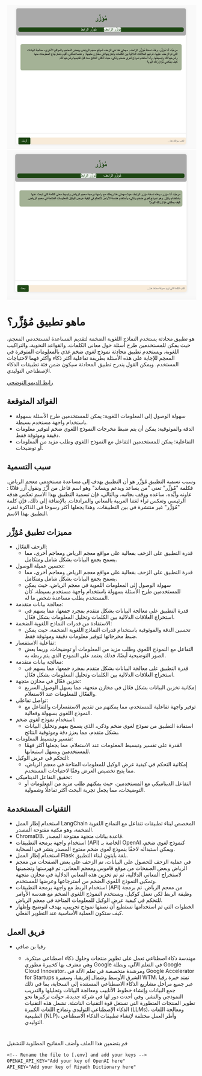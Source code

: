   ![Alt text](./static/images/2.png)
  ![Alt text](./static/images/1.png)
  <div class="about">
    <!-- Application description -->
    <h1>ماهو تطبيق مُؤزِّر؟</h1>
    <p>
    هو تطبيق محادثة يستخدم النماذج اللغوية الضخمة لتقديم المساعدة لمستخدمي المعجم، حيث يمكن للمستخدمين طرح أسئلة حول معاني الكلمات، والقواعد النحوية، والتراكيب اللغوية. ويستخدم تطبيق محادثة نموذج لغوي ضخم غذي بالمعلومات المتوفرة في المعجم للإجابة على هذه الأسئلة بطريقة تفاعلية أكثر ذكاء وأكثر فهما لاحتياجات المستخدم. ويمكن القول يندرج تطبيق المحادثة سيكون ضمن فئة تطبيقات الذكاء الإصطناعي التوليدي.
    </p>
    <p><a href="https://youtu.be/t3pzBjK-drs">رابط الديمو التوضحي</a></p>
    <!-- Expected benefits of the application -->
    <h2>الفوائد المتوقعة</h2>
    <ul>
      <li>سهولة الوصول إلى المعلومات اللغوية: يمكن للمستخدمين طرح الأسئلة بسهولة باستخدام واجهة مستخدم بسيطة.</li>
      <li>الدقة والموثوقية: يمكن أن يتم ضبط مخرجات النموذج اللغوي ضخم لتوفير معلومات دقيقة وموثوقة فقط.</li>
      <li>التفاعلية: يمكن للمستخدمين التفاعل مع النموذج اللغوي وطلب مزيد من المعلومات أو توضيحات.</li>
    </ul>
    <!-- Explanation of the application's name -->
    <h2>سبب التسمية</h2>
    <p>
      وسبب تسمية التطبيق مُؤزِّر هو أن التطبيق يهدف إلى مساعدة مستخدمي معجم الرياض. فكلمة "مُؤزِّر" تعني "من يساعد ويدعم ويساند" وهو اسم فاعل من أَزَّرَ ونقول آزر فلانًا : عاونه وأيَّده، ساعده ووقف بجانبه. وبالتالي، فإن تسمية التطبيق بهذا الاسم تعكس هدفه الرئيسي وتعكس ثراء لغتنا العربية بالمعاني والمرادفات. بالإضافة إلى ذلك، فإن كلمة "مُؤزِّر" غير منتشرة في بين التطبيقات، وهذا يجعلها أكثر رسوخا في الذاكرة لتفرد التطبيق بهذا الاسم.
    </p>
    <!-- Features of the application listed with explanations -->
    <h2>مميزات تطبيق مُؤزِّر</h2>
    <ul>
      <li>الزحف الفعّال:
        <ul>
            <li>قدرة التطبيق على الزحف بفعالية على مواقع معجم الرياض ومعاجم أخرى، مما يسمح بجمع البيانات بشكل شامل ومتكامل.</li>
        </ul>
    </li>
      <li>تحسين عميلة الوصول:
            <ul>
                <li>قدرة التطبيق على الزحف بفعالية على مواقع معجم الرياض ومعاجم أخرى، مما يسمح بجمع البيانات بشكل شامل ومتكامل.</li>
                <li>سهولة الوصول إلى المعلومات اللغوية في معجم الرياض، حيث يمكن للمستخدمين طرح الأسئلة بسهولة باستخدام واجهة مستخدم بسيطة، كأن المستخدم يطلب مساعدة شخص ما له.</li>
            </ul>
        </li>
        <li>معالجة بيانات متقدمة:
            <ul>
                <li>قدرة التطبيق على معالجة البيانات بشكل متقدم بمجرد جمعها، مما يسهم في استخراج العلاقات الدلالية بين الكلمات وتحليل المعلومات بشكل فعّال.</li>
            </ul>
        </li>
        <li>الاستفادة من قدرات النماذج اللغوية الضخمة:
            <ul>
                <li>تحسين الدقة والموثوقية باستخدام قدرات النماذج اللغوية الضخمة، حيث يمكن ضبط مخرجاتها لتوفير معلومات دقيقة وموثوقة فقط.</li>
            </ul>
        </li>
        <li>تفاعلية الاستفسار:
            <ul>
                <li>التفاعل مع النموذج اللغوي وطلب مزيد من المعلومات أو توضيحات، وربما بعض الصور التوضيحية أيضًا، فذلك يعتمد على النموذج الذي يتم ربطه به.</li>
            </ul>
        </li>      
        <li>معالجة بيانات متقدمة:
            <ul>
                <li>قدرة التطبيق على معالجة البيانات بشكل متقدم بمجرد جمعها، مما يسهم في استخراج العلاقات الدلالية بين الكلمات وتحليل المعلومات بشكل فعّال.</li>
            </ul>
        </li>
        <li>تخزين فعّال في مخازن متجهة:
            <ul>
                <li>إمكانية تخزين البيانات بشكل فعّال في مخازن متجهة، مما يسهل الوصول السريع والفعّال للمعلومات عند الاستعلام.</li>
            </ul>
        </li>
        <li>تواصل تفاعلي:
            <ul>
                <li>توفير واجهة تفاعلية للمستخدم، مما يمكنهم من تقديم الاستفسارات والتفاعل مع النموذج اللغوي بسهولة وفعالية.</li>
            </ul>
        </li>
        <li>استخدام نموذج لغوي ضخم:
            <ul>
                <li>استفادة التطبيق من نموذج لغوي ضخم وذكي، الذي يسمح بفهم وتحليل البيانات بشكل متقدم، مما يعزز دقة وموثوقية النتائج.</li>
            </ul>
        </li>
        <li>تفسير وتبسيط المعلومات:
            <ul>
                <li>القدرة على تفسير وتبسيط المعلومات عند الاستعلام، مما يجعلها أكثر فهمًا للمستخدمين ويسهل استيعابها.</li>
            </ul>
        </li>
        <li>التحكم في عرض الوكيل:
            <ul>
                <li>إمكانية التحكم في كيفية عرض الوكيل للمعلومات المتاحة في معجم الرياض، مما يتيح تخصيص العرض وفقًا لاحتياجات المستخدم.</li>
            </ul>
        </li>
        <li>تحقيق التفاعل الديناميكي:
            <ul>
                <li>التفاعل الديناميكي مع المستخدمين، حيث يمكنهم طلب مزيد من المعلومات أو التوضيحات، مما يجعل تجربة البحث أكثر تفاعلًا وشمولية.</li>
            </ul>
        </li>
    </ul>
    <!-- Technologies used in the application -->
    <h2>التقنيات المستخدمة</h2>
    <ul>
      <li>استخدام إطار العمل LangChain المخصص لبناء تطبيقات تتفاعل مع النماذج اللغوية الضخمة، وهو مكتبة مفتوحة المصدر.</li>
     <li>
        ChromaDB، قاعدة بيانات متجهة مفتوحة المصدر.
      </li>
      <li>استخدام واجهة برمجة التطبيقات (API) الخاصة بـ OpenAI كنموذج لغوي ضخم، ويمكن استبداله لاحقًا بنموذج لغوي ضخم مفتوح المصدر ينشر في السحابة.</li>
      <li>استخدام إطار العمل Flask بلغة بايثون لبناء التطبيق.</li>
      <li>في عملية الزحف للحصول على البيانات، تم الزحف على بعض الصفحات من معجم الرياض وبعض الصفحات من موقع قاموس ومعجم المعاني. تم فهرستها وتضمينها لاستخراج المعاني الدلالية، ثم تم تخزين هذه المعاني الدلالية  في مخازن متجهة وتمكين النموذج اللغوي الضخم من استرجاعها وعرضها للمستخدم.</li>
      <li>استخدام الربط مع واجهة برمجة التطبيقات (API) من معجم الرياض. تم برمجة وظيفة الربط لكي تعمل كوكيل. ويستخدم النموذج اللغوي الضخم مع هندسة الأوامر للتحكم في كيفية عرض الوكيل للمعلومات المتاحة في معجم الرياض.</li>
      <li>الخطوات التي تم استخدامها نستطيع أن نصفها نموذج تجريبي، يهدف لتوضيح وإظهار كيف ستكون العملية الأساسية عند التطوير الفعلي.</li>
   </ul>

  <h2>فريق العمل</h2>
  <ul>
    <li> رقيا بن صافي </li>
      <ul>
        <li>
         مهندسة ذكاء اصطناعي تعمل على تطوير منتجات وحلول ذكاء اصطناعي مبتكرة. وهي معترف بها كخبيرة مطوري Google في التعلم الآلي، وبطلة Google Cloud Innovator، ومرشدة متخصصة في تعلم الآلة في Google Accelerator for Startups الشرق الأوسط وشمال إفريقيا، وسفيرة WTM.
        تمتد خبرة رقيا عبر جميع مراحل مشاريع الذكاء الاصطناعي المستندة إلى السحابة، بما في ذلك جمع البيانات وإنشاء خطوط الأنابيب ومعالجة البيانات وتحليلها والتدريب النموذجي والنشر. وفي أحدث دور لها في شركة جديدة، حولت تركيزها نحو تطوير المنتجات المتطورة التي تستغل قوة التقنيات الناشئة. تشمل هذه التقنيات الذكاء الإصطناعي التوليدي ونماذج اللغات الكبيرة (LLMs)، ومعالجة اللغات الطبيعية (NLP)، وأطر العمل مختلفة لإنشاء تطبيقات الذكاء الاصطناعي التوليدي.
        </li>
      </ul>
  </ul>
  </div>

#
  
  قم بتضمين هذا الملف وأضف المفاتيح المطلوبة للتشغيل 

```
<!-- Rename the file to [.env] and add your keys -->
OPENAI_API_KEY="Add your key of OpenAI here"
API_KEY="Add your key of Riyadh Dictionary here"
```
